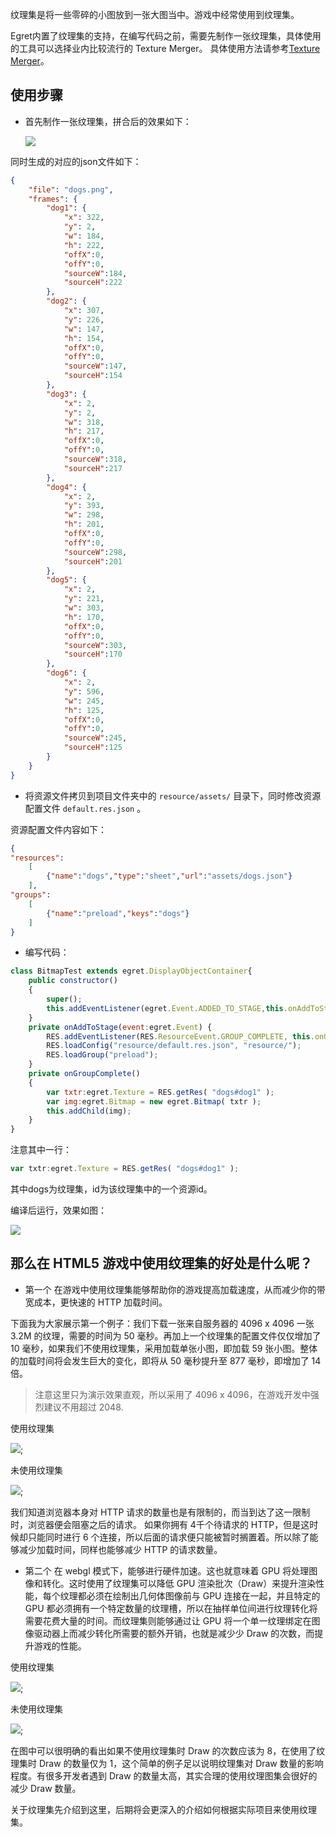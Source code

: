 纹理集是将一些零碎的小图放到一张大图当中。游戏中经常使用到纹理集。


Egret内置了纹理集的支持，在编写代码之前，需要先制作一张纹理集，具体使用的工具可以选择业内比较流行的 Texture Merger。 具体使用方法请参考[Texture Merger](../../../tools/TextureMerger/manual/README.md)。

## 使用步骤

* 首先制作一张纹理集，拼合后的效果如下：

  ![](566150114f41c.png)


同时生成的对应的json文件如下：
  
```json
{
    "file": "dogs.png",
    "frames": {
        "dog1": {
            "x": 322,
            "y": 2,
            "w": 184,
            "h": 222,
            "offX":0,
            "offY":0,
            "sourceW":184,
            "sourceH":222
        },
        "dog2": {
            "x": 307,
            "y": 226,
            "w": 147,
            "h": 154,
            "offX":0,
            "offY":0,
            "sourceW":147,
            "sourceH":154
        },
        "dog3": {
            "x": 2,
            "y": 2,
            "w": 318,
            "h": 217,
            "offX":0,
            "offY":0,
            "sourceW":318,
            "sourceH":217
        },
        "dog4": {
            "x": 2,
            "y": 393,
            "w": 298,
            "h": 201,
            "offX":0,
            "offY":0,
            "sourceW":298,
            "sourceH":201
        },
        "dog5": {
            "x": 2,
            "y": 221,
            "w": 303,
            "h": 170,
            "offX":0,
            "offY":0,
            "sourceW":303,
            "sourceH":170
        },
        "dog6": {
            "x": 2,
            "y": 596,
            "w": 245,
            "h": 125,
            "offX":0,
            "offY":0,
            "sourceW":245,
            "sourceH":125
        }
    }
}
```


* 将资源文件拷贝到项目文件夹中的 `resource/assets/` 目录下，同时修改资源配置文件 `default.res.json` 。

资源配置文件内容如下：

```json
{
"resources":
    [
        {"name":"dogs","type":"sheet","url":"assets/dogs.json"}
    ],
"groups":
    [
        {"name":"preload","keys":"dogs"}
    ]
}
```

* 编写代码：

```javascript
class BitmapTest extends egret.DisplayObjectContainer{
    public constructor()
    {
        super();
        this.addEventListener(egret.Event.ADDED_TO_STAGE,this.onAddToStage,this);
    }
    private onAddToStage(event:egret.Event) {
        RES.addEventListener(RES.ResourceEvent.GROUP_COMPLETE, this.onGroupComplete, this);
        RES.loadConfig("resource/default.res.json", "resource/");
        RES.loadGroup("preload");
    }
    private onGroupComplete()
    {
        var txtr:egret.Texture = RES.getRes( "dogs#dog1" );
        var img:egret.Bitmap = new egret.Bitmap( txtr );
        this.addChild(img);
    }
}
```

注意其中一行：

```javascript
var txtr:egret.Texture = RES.getRes( "dogs#dog1" );
```

其中dogs为纹理集，id为该纹理集中的一个资源id。

编译后运行，效果如图：


![](5661501178058.png)


## 那么在 HTML5 游戏中使用纹理集的好处是什么呢？

* 第一个 在游戏中使用纹理集能够帮助你的游戏提高加载速度，从而减少你的带宽成本，更快速的 HTTP 加载时间。

下面我为大家展示第一个例子：我们下载一张来自服务器的 4096 x 4096 一张 3.2M 的纹理，需要的时间为 50 毫秒。再加上一个纹理集的配置文件仅仅增加了 10 毫秒，如果我们不使用纹理集，采用加载单张小图，即加载 59 张小图。整体的加载时间将会发生巨大的变化，即将从 50 毫秒提升至 877 毫秒，即增加了 14 倍。
> 注意这里只为演示效果直观，所以采用了 4096 x 4096，在游戏开发中强烈建议不用超过 2048.

使用纹理集

![](x01.png);

未使用纹理集

![](x02.png);

我们知道浏览器本身对 HTTP 请求的数量也是有限制的，而当到达了这一限制时，浏览器便会阻塞之后的请求。
如果你拥有 4千个待请求的 HTTP，但是这时候却只能同时进行 6 个连接，所以后面的请求便只能被暂时搁置着。所以除了能够减少加载时间，同样也能够减少 HTTP 的请求数量。


* 第二个 在 webgl 模式下，能够进行硬件加速。这也就意味着 GPU 将处理图像和转化。这时使用了纹理集可以降低 GPU 渲染批次（Draw）来提升渲染性能，每个纹理都必须在绘制出几何体图像前与 GPU 连接在一起，并且特定的 GPU 都必须拥有一个特定数量的纹理槽，所以在抽样单位间进行纹理转化将需要花费大量的时间。而纹理集则能够通过让 GPU 将一个单一纹理绑定在图像驱动器上而减少转化所需要的额外开销，也就是减少少 Draw 的次数，而提升游戏的性能。

使用纹理集

![](x03.png);

未使用纹理集

![](x04.png);

在图中可以很明确的看出如果不使用纹理集时 Draw 的次数应该为 8，在使用了纹理集时 Draw 的数量仅为 1，这个简单的例子足以说明纹理集对 Draw 数量的影响程度。有很多开发者遇到 Draw 的数量太高，其实合理的使用纹理图集会很好的减少 Draw 数量。

关于纹理集先介绍到这里，后期将会更深入的介绍如何根据实际项目来使用纹理集。

